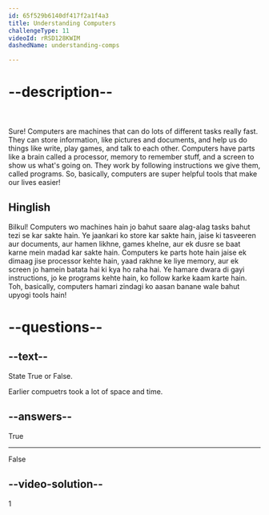 ```yaml
---
id: 65f529b6140df417f2a1f4a3
title: Understanding Computers
challengeType: 11
videoId: rRSD128KWIM
dashedName: understanding-comps

---
```


# --description--
<br>
<br>
Sure! Computers are machines that can do lots of different tasks really fast. They can store information, like pictures and documents, and help us do things like write, play games, and talk to each other. Computers have parts like a brain called a processor, memory to remember stuff, and a screen to show us what's going on. They work by following instructions we give them, called programs. So, basically, computers are super helpful tools that make our lives easier!

<h2>Hinglish</h2>

Bilkul! Computers wo machines hain jo bahut saare alag-alag tasks bahut tezi se kar sakte hain. Ye jaankari ko store kar sakte hain, jaise ki tasveeren aur documents, aur hamen likhne, games khelne, aur ek dusre se baat karne mein madad kar sakte hain. Computers ke parts hote hain jaise ek dimaag jise processor kehte hain, yaad rakhne ke liye memory, aur ek screen jo hamein batata hai ki kya ho raha hai. Ye hamare dwara di gayi instructions, jo ke programs kehte hain, ko follow karke kaam karte hain. Toh, basically, computers hamari zindagi ko aasan banane wale bahut upyogi tools hain!
# --questions--

## --text--

State True or False.

Earlier compuetrs took a lot of space and time.

## --answers--

True

---

False


## --video-solution--

1
